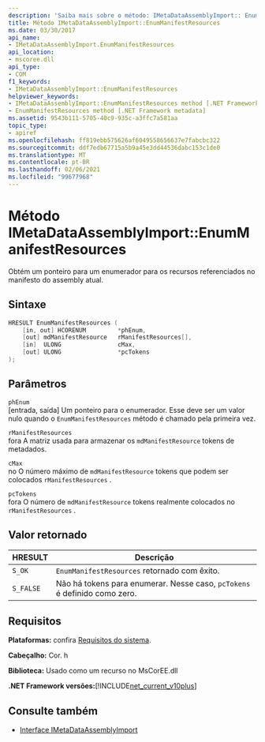 ```yaml
---
description: 'Saiba mais sobre o método: IMetaDataAssemblyImport:: EnumManifestResources'
title: Método IMetaDataAssemblyImport::EnumManifestResources
ms.date: 03/30/2017
api_name:
- IMetaDataAssemblyImport.EnumManifestResources
api_location:
- mscoree.dll
api_type:
- COM
f1_keywords:
- IMetaDataAssemblyImport::EnumManifestResources
helpviewer_keywords:
- IMetaDataAssemblyImport::EnumManifestResources method [.NET Framework metadata]
- EnumManifestResources method [.NET Framework metadata]
ms.assetid: 9543b111-5705-40c9-935c-a3ffc7a581aa
topic_type:
- apiref
ms.openlocfilehash: ff819ebb575626af6049558656637e7fabcbc322
ms.sourcegitcommit: ddf7edb67715a5b9a45e3dd44536dabc153c1de0
ms.translationtype: MT
ms.contentlocale: pt-BR
ms.lasthandoff: 02/06/2021
ms.locfileid: "99677968"
---
```

# <a name="imetadataassemblyimportenummanifestresources-method"></a>Método IMetaDataAssemblyImport::EnumManifestResources

Obtém um ponteiro para um enumerador para os recursos referenciados no manifesto do assembly atual.  
  
## <a name="syntax"></a>Sintaxe  
  
```cpp  
HRESULT EnumManifestResources (  
    [in, out] HCORENUM         *phEnum,
    [out] mdManifestResource   rManifestResources[],
    [in]  ULONG                cMax,
    [out] ULONG                *pcTokens  
);
```  
  
## <a name="parameters"></a>Parâmetros  

 `phEnum`  
 [entrada, saída] Um ponteiro para o enumerador. Esse deve ser um valor nulo quando o `EnumManifestResources` método é chamado pela primeira vez.  
  
 `rManifestResources`  
 fora A matriz usada para armazenar os `mdManifestResource` tokens de metadados.  
  
 `cMax`  
 no O número máximo de `mdManifestResource` tokens que podem ser colocados `rManifestResources` .  
  
 `pcTokens`  
 fora O número de `mdManifestResource` tokens realmente colocados no `rManifestResources` .  
  
## <a name="return-value"></a>Valor retornado  
  
|HRESULT|Descrição|  
|-------------|-----------------|  
|`S_OK`|`EnumManifestResources` retornado com êxito.|  
|`S_FALSE`|Não há tokens para enumerar. Nesse caso, `pcTokens` é definido como zero.|  
  
## <a name="requirements"></a>Requisitos  

 **Plataformas:** confira [Requisitos do sistema](../../get-started/system-requirements.md).  
  
 **Cabeçalho:** Cor. h  
  
 **Biblioteca:** Usado como um recurso no MsCorEE.dll  
  
 **.NET Framework versões:**[!INCLUDE[net_current_v10plus](../../../../includes/net-current-v10plus-md.md)]  
  
## <a name="see-also"></a>Consulte também

- [Interface IMetaDataAssemblyImport](imetadataassemblyimport-interface.md)
